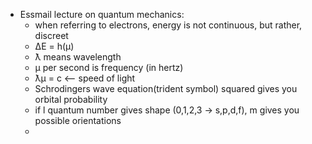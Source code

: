 - Essmail lecture on quantum mechanics:
	- when referring to electrons, energy is not continuous, but rather, discreet
	- ΔE = h(μ)
	- ƛ means wavelength
	- μ per second is frequency (in hertz)
	- ƛμ = c <-- speed of light
	- Schrodingers wave equation(trident symbol) squared gives you orbital probability
	- if l quantum number gives shape (0,1,2,3 -> s,p,d,f), m gives you possible orientations
	-